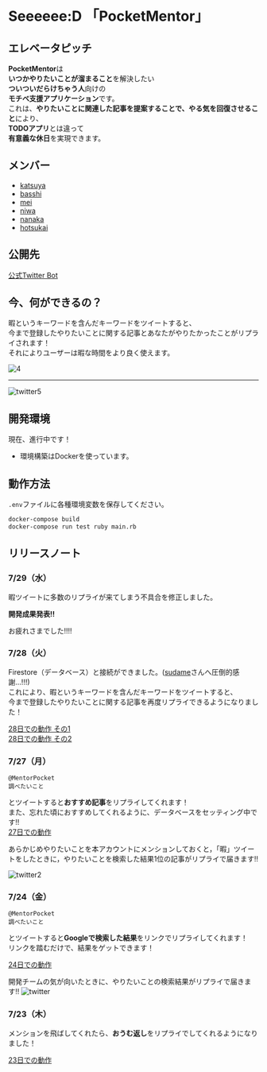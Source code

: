 # Seeeeee:D 「PocketMentor」

## エレベータピッチ

**PocketMentor**は  
**いつかやりたいことが溜まること**を解決したい  
**ついついだらけちゃう人**向けの  
**モチベ支援アプリケーション**です。  
これは、**やりたいことに関連した記事を提案することで、やる気を回復させること**により、  
**TODOアプリ**とは違って  
**有意義な休日**を実現できます。  

## メンバー

- [katsuya](https://github.com/KindMaple)
- [basshi](https://github.com/Kurorie)
- [mei](https://github.com/mei28)
- [niwa](https://github.com/niwabarubossa)
- [nanaka](https://github.com/nanaka0012)
- [hotsukai](https://github.com/Hotsukai)

## 公開先

[公式Twitter Bot](https://twitter.com/MentorPocket)

## 今、何ができるの？

暇というキーワードを含んだキーワードをツイートすると、  
今まで登録したやりたいことに関する記事とあなたがやりたかったことがリプライされます！  
それによりユーザーは暇な時間をより良く使えます。

![4](https://user-images.githubusercontent.com/50493355/88658600-a66b0400-d10e-11ea-947b-70b6eafce628.png)

---

![twitter5](https://user-images.githubusercontent.com/50493355/88658595-a539d700-d10e-11ea-8b2f-8edf0de0873f.png)

## 開発環境

現在、進行中です！

- 環境構築はDockerを使っています。

## 動作方法

`.env`ファイルに各種環境変数を保存してください。

```bash
docker-compose build
docker-compose run test ruby main.rb
```

## リリースノート

### 7/29（水）

暇ツイートに多数のリプライが来てしまう不具合を修正しました。

**開発成果発表!!**

お疲れさまでした!!!!

### 7/28（火）

Firestore（データベース）と接続ができました。([sudame](https://github.com/sudame)さんへ圧倒的感謝...!!!)  
これにより、暇というキーワードを含んだキーワードをツイートすると、  
今まで登録したやりたいことに関する記事を再度リプライできるようになりました！

[28日での動作 その1](https://twitter.com/hotsu_create/status/1288048397069348865)  
[28日での動作 その2](https://twitter.com/hotsu_create/status/1288068251675590656)

### 7/27（月）

```Twitter
@MentorPocket
調べたいこと
```

とツイートすると**おすすめ記事**をリプライしてくれます！  
また、忘れた頃におすすめしてくれるように、データベースをセッティング中です!!  
[27日での動作](https://twitter.com/nanaka0012/status/1287656868546895872)

あらかじめやりたいことを本アカウントにメンションしておくと，「暇」ツイートをしたときに，やりたいことを検索した結果1位の記事がリプライで届きます!!

![twitter2](https://user-images.githubusercontent.com/50493355/88524283-1b1d4000-d034-11ea-9daa-aa8e6402ab6b.png)

### 7/24（金）

```Twitter
@MentorPocket
調べたいこと
```

とツイートすると**Googleで検索した結果**をリンクでリプライしてくれます！  
リンクを踏むだけで、結果をゲットできます！  

[24日での動作](https://twitter.com/hotsukai_mast/status/1286567105609863168)

開発チームの気が向いたときに、やりたいことの検索結果がリプライで届きます!!
![twitter](https://user-images.githubusercontent.com/50493355/88377808-ce8af800-cdda-11ea-8cf1-ec872f0c44e8.png)


### 7/23（木）

メンションを飛ばしてくれたら、**おうむ返し**をリプライでしてくれるようになりました！

[23日での動作](https://twitter.com/hotsukai_mast/status/1286479605306503168)
